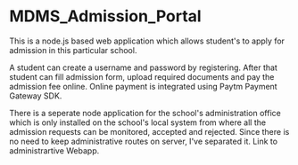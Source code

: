 # MDMS_Admission_Portal
This is a node.js based web application which allows student's to apply for admission in this particular school. 

A student can create a username and password by registering. After that student can fill admission form, upload required documents and pay the admission fee online.
Online payment  is integrated using Paytm Payment Gateway SDK.

There is a seperate node application for the school's administration office which is only installed on the school's local system from where all the admission requests can be monitored, accepted and rejected. Since there is no need to keep administrative routes on server, I've separated it. Link to administrartive Webapp. 
